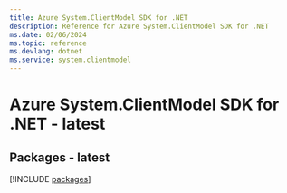 ```yaml
---
title: Azure System.ClientModel SDK for .NET
description: Reference for Azure System.ClientModel SDK for .NET
ms.date: 02/06/2024
ms.topic: reference
ms.devlang: dotnet
ms.service: system.clientmodel
---
```

# Azure System.ClientModel SDK for .NET - latest
## Packages - latest
[!INCLUDE [packages](system.clientmodel-index.md)]